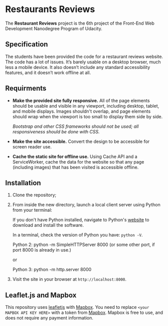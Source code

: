 # Restaurants Reviews

The **Restaurant Reviews** project is the 6th project of the Front-End Web Development Nanodegree Program of Udacity.

## Specification

The students have been provided the code for a restaurant reviews website. The code has a lot of issues. It’s barely usable on a desktop browser, much less a mobile device. It also doesn’t include any standard accessibility features, and it doesn’t work offline at all.

## Requirments

* **Make the provided site fully responsive.** All of the page elements should be usable and visible in any viewport, including desktop, tablet, and mobile displays. Images shouldn't overlap, and page elements should wrap when the viewport is too small to display them side by side.

  *Bootstrap and other CSS frameworks should not be used; all responsiveness should be done with CSS.*

* **Make the site accessible.** Convert the design to be accessible for screen reader use.

* **Cache the static site for offline use.** Using Cache API and a ServiceWorker, cache the data for the website so that any page (including images) that has been visited is accessible offline.

## Installation

1. Clone the repository;

2. From inside the new directory, launch a local client server using Python from your terminal:

    If you don't have Python installed, navigate to Python's [website](https://www.python.org/) to download and install the software.

    In a terminal, check the version of Python you have: `python -V`.

    Python 2: python -m SimpleHTTPServer 8000 (or some other port, if port 8000 is already in use.)

    or

    Python 3: python -m http.server 8000

3. Visit the site in your browser at `http://localhost:8000`.

## Leaflet.js and Mapbox

This repository uses [leafletjs](https://leafletjs.com/) with [Mapbox](https://www.mapbox.com/). You need to replace `<your MAPBOX API KEY HERE>` with a token from [Mapbox](https://www.mapbox.com/). Mapbox is free to use, and does not require any payment information.